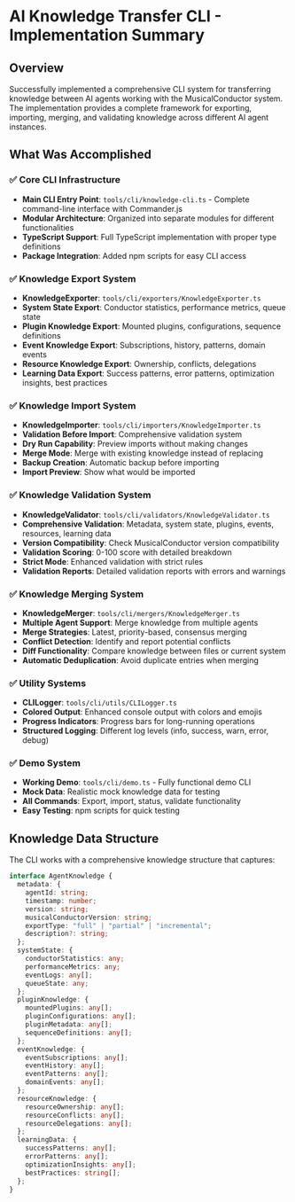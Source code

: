 # AI Knowledge Transfer CLI - Implementation Summary

## Overview

Successfully implemented a comprehensive CLI system for transferring knowledge between AI agents working with the MusicalConductor system. The implementation provides a complete framework for exporting, importing, merging, and validating knowledge across different AI agent instances.

## What Was Accomplished

### ✅ Core CLI Infrastructure

- **Main CLI Entry Point**: `tools/cli/knowledge-cli.ts` - Complete command-line interface with Commander.js
- **Modular Architecture**: Organized into separate modules for different functionalities
- **TypeScript Support**: Full TypeScript implementation with proper type definitions
- **Package Integration**: Added npm scripts for easy CLI access

### ✅ Knowledge Export System

- **KnowledgeExporter**: `tools/cli/exporters/KnowledgeExporter.ts`
- **System State Export**: Conductor statistics, performance metrics, queue state
- **Plugin Knowledge Export**: Mounted plugins, configurations, sequence definitions
- **Event Knowledge Export**: Subscriptions, history, patterns, domain events
- **Resource Knowledge Export**: Ownership, conflicts, delegations
- **Learning Data Export**: Success patterns, error patterns, optimization insights, best practices

### ✅ Knowledge Import System

- **KnowledgeImporter**: `tools/cli/importers/KnowledgeImporter.ts`
- **Validation Before Import**: Comprehensive validation system
- **Dry Run Capability**: Preview imports without making changes
- **Merge Mode**: Merge with existing knowledge instead of replacing
- **Backup Creation**: Automatic backup before importing
- **Import Preview**: Show what would be imported

### ✅ Knowledge Validation System

- **KnowledgeValidator**: `tools/cli/validators/KnowledgeValidator.ts`
- **Comprehensive Validation**: Metadata, system state, plugins, events, resources, learning data
- **Version Compatibility**: Check MusicalConductor version compatibility
- **Validation Scoring**: 0-100 score with detailed breakdown
- **Strict Mode**: Enhanced validation with strict rules
- **Validation Reports**: Detailed validation reports with errors and warnings

### ✅ Knowledge Merging System

- **KnowledgeMerger**: `tools/cli/mergers/KnowledgeMerger.ts`
- **Multiple Agent Support**: Merge knowledge from multiple agents
- **Merge Strategies**: Latest, priority-based, consensus merging
- **Conflict Detection**: Identify and report potential conflicts
- **Diff Functionality**: Compare knowledge between files or current system
- **Automatic Deduplication**: Avoid duplicate entries when merging

### ✅ Utility Systems

- **CLILogger**: `tools/cli/utils/CLILogger.ts`
- **Colored Output**: Enhanced console output with colors and emojis
- **Progress Indicators**: Progress bars for long-running operations
- **Structured Logging**: Different log levels (info, success, warn, error, debug)

### ✅ Demo System

- **Working Demo**: `tools/cli/demo.ts` - Fully functional demo CLI
- **Mock Data**: Realistic mock knowledge data for testing
- **All Commands**: Export, import, status, validate functionality
- **Easy Testing**: npm scripts for quick testing

## Knowledge Data Structure

The CLI works with a comprehensive knowledge structure that captures:

```typescript
interface AgentKnowledge {
  metadata: {
    agentId: string;
    timestamp: number;
    version: string;
    musicalConductorVersion: string;
    exportType: "full" | "partial" | "incremental";
    description?: string;
  };
  systemState: {
    conductorStatistics: any;
    performanceMetrics: any;
    eventLogs: any[];
    queueState: any;
  };
  pluginKnowledge: {
    mountedPlugins: any[];
    pluginConfigurations: any[];
    pluginMetadata: any[];
    sequenceDefinitions: any[];
  };
  eventKnowledge: {
    eventSubscriptions: any[];
    eventHistory: any[];
    eventPatterns: any[];
    domainEvents: any[];
  };
  resourceKnowledge: {
    resourceOwnership: any[];
    resourceConflicts: any[];
    resourceDelegations: any[];
  };
  learningData: {
    successPatterns: any[];
    errorPatterns: any[];
    optimizationInsights: any[];
    bestPractices: string[];
  };
}
```
